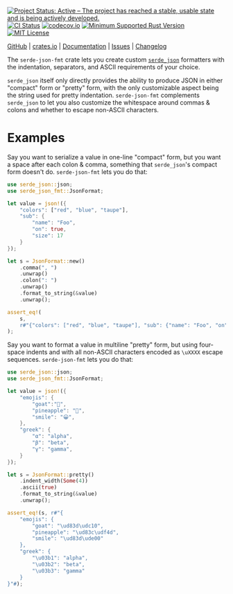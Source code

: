 [![Project Status: Active – The project has reached a stable, usable state and is being actively developed.](https://www.repostatus.org/badges/latest/active.svg)](https://www.repostatus.org/#active)
[![CI Status](https://github.com/jwodder/serde-json-fmt/actions/workflows/test.yml/badge.svg)](https://github.com/jwodder/serde-json-fmt/actions/workflows/test.yml)
[![codecov.io](https://codecov.io/gh/jwodder/serde-json-fmt/branch/master/graph/badge.svg)](https://codecov.io/gh/jwodder/serde-json-fmt)
[![Minimum Supported Rust Version](https://img.shields.io/badge/MSRV-1.65-orange)](https://www.rust-lang.org)
[![MIT License](https://img.shields.io/github/license/jwodder/serde-json-fmt.svg)](https://opensource.org/licenses/MIT)

[GitHub](https://github.com/jwodder/serde-json-fmt) | [crates.io](https://crates.io/crates/serde-json-fmt) | [Documentation](https://docs.rs/serde-json-fmt) | [Issues](https://github.com/jwodder/serde-json-fmt/issues) | [Changelog](https://github.com/jwodder/serde-json-fmt/blob/master/CHANGELOG.md)

The `serde-json-fmt` crate lets you create custom
[`serde_json`](https://crates.io/crates/serde_json) formatters with the
indentation, separators, and ASCII requirements of your choice.

`serde_json` itself only directly provides the ability to produce JSON in
either "compact" form or "pretty" form, with the only customizable aspect being
the string used for pretty indentation.  `serde-json-fmt` complements
`serde_json` to let you also customize the whitespace around commas & colons
and whether to escape non-ASCII characters.

Examples
========

Say you want to serialize a value in one-line "compact" form, but you want a
space after each colon & comma, something that `serde_json`'s compact form
doesn't do.  `serde-json-fmt` lets you do that:

```rust
use serde_json::json;
use serde_json_fmt::JsonFormat;

let value = json!({
    "colors": ["red", "blue", "taupe"],
    "sub": {
        "name": "Foo",
        "on": true,
        "size": 17
    }
});

let s = JsonFormat::new()
    .comma(", ")
    .unwrap()
    .colon(": ")
    .unwrap()
    .format_to_string(&value)
    .unwrap();

assert_eq!(
    s,
    r#"{"colors": ["red", "blue", "taupe"], "sub": {"name": "Foo", "on": true, "size": 17}}"#
);
```

Say you want to format a value in multiline "pretty" form, but using four-space
indents and with all non-ASCII characters encoded as `\uXXXX` escape sequences.
`serde-json-fmt` lets you do that:

```rust
use serde_json::json;
use serde_json_fmt::JsonFormat;

let value = json!({
    "emojis": {
        "goat":"🐐",
        "pineapple": "🍍",
        "smile": "😀",
    },
    "greek": {
        "α": "alpha",
        "β": "beta",
        "γ": "gamma",
    }
});

let s = JsonFormat::pretty()
    .indent_width(Some(4))
    .ascii(true)
    .format_to_string(&value)
    .unwrap();

assert_eq!(s, r#"{
    "emojis": {
        "goat": "\ud83d\udc10",
        "pineapple": "\ud83c\udf4d",
        "smile": "\ud83d\ude00"
    },
    "greek": {
        "\u03b1": "alpha",
        "\u03b2": "beta",
        "\u03b3": "gamma"
    }
}"#);
```
